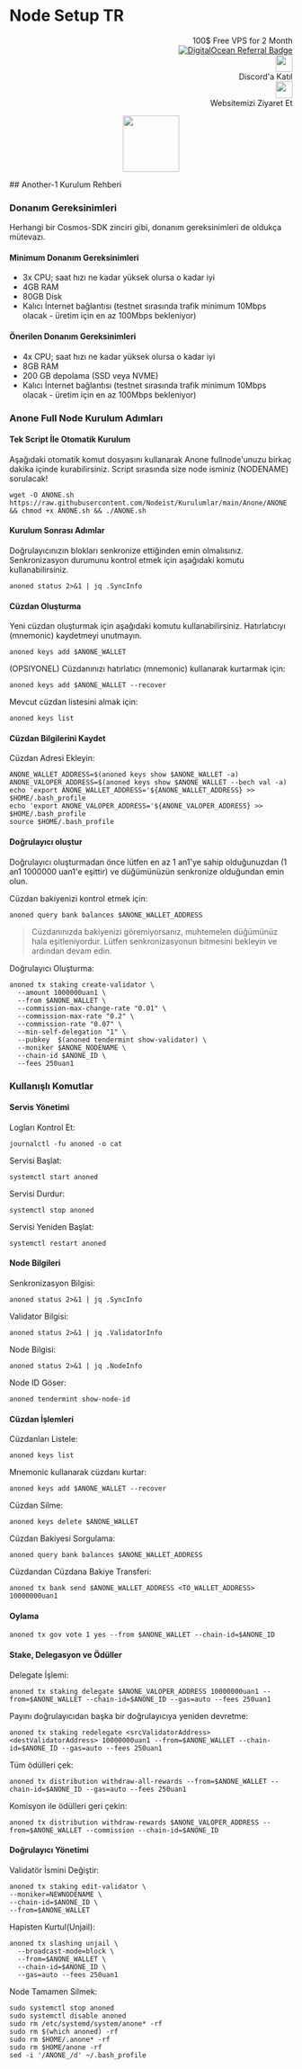 # Node Setup TR
<p style="font-size:14px" align="right">
 100$ Free VPS for 2 Month <br>
 <a target="_blank" href="https://www.digitalocean.com/?refcode=410c988c8b3e&utm_campaign=Referral_Invite&utm_medium=Referral_Program&utm_source=badge"><img src="https://web-platforms.sfo2.cdn.digitaloceanspaces.com/WWW/Badge%201.svg" alt="DigitalOcean Referral Badge" /></a></br>
<a href="https://discord.gg/ypx7mJ6Zzb" target="_blank"><img src="https://cdn.logojoy.com/wp-content/uploads/20210422095037/discord-mascot.png" width="30"/></a><br> Discord'a Katıl <br>
<a href="https://nodeist.site/" target="_blank"><img src="https://raw.githubusercontent.com/Nodeist/Testnet_Kurulumlar/main/logo.png" width="30"/></a><br> Websitemizi Ziyaret Et <br>
</p>



<p align="center">
  <img height="100" src="https://i.hizliresim.com/cdpen5h.png">
</p>
## Another-1 Kurulum Rehberi

### Donanım Gereksinimleri

Herhangi bir Cosmos-SDK zinciri gibi, donanım gereksinimleri de oldukça mütevazı.

#### Minimum Donanım Gereksinimleri

* 3x CPU; saat hızı ne kadar yüksek olursa o kadar iyi
* 4GB RAM
* 80GB Disk
* Kalıcı İnternet bağlantısı (testnet sırasında trafik minimum 10Mbps olacak - üretim için en az 100Mbps bekleniyor)

#### Önerilen Donanım Gereksinimleri

* 4x CPU; saat hızı ne kadar yüksek olursa o kadar iyi
* 8GB RAM
* 200 GB depolama (SSD veya NVME)
* Kalıcı İnternet bağlantısı (testnet sırasında trafik minimum 10Mbps olacak - üretim için en az 100Mbps bekleniyor)

### Anone Full Node Kurulum Adımları

#### Tek Script İle Otomatik Kurulum

Aşağıdaki otomatik komut dosyasını kullanarak Anone fullnode'unuzu birkaç dakika içinde kurabilirsiniz. Script sırasında size node isminiz (NODENAME) sorulacak!

```
wget -O ANONE.sh https://raw.githubusercontent.com/Nodeist/Kurulumlar/main/Anone/ANONE && chmod +x ANONE.sh && ./ANONE.sh
```

#### Kurulum Sonrası Adımlar

Doğrulayıcınızın blokları senkronize ettiğinden emin olmalısınız. Senkronizasyon durumunu kontrol etmek için aşağıdaki komutu kullanabilirsiniz.

```
anoned status 2>&1 | jq .SyncInfo
```

#### Cüzdan Oluşturma

Yeni cüzdan oluşturmak için aşağıdaki komutu kullanabilirsiniz. Hatırlatıcıyı (mnemonic) kaydetmeyi unutmayın.

```
anoned keys add $ANONE_WALLET
```

(OPSIYONEL) Cüzdanınızı hatırlatıcı (mnemonic) kullanarak kurtarmak için:

```
anoned keys add $ANONE_WALLET --recover
```

Mevcut cüzdan listesini almak için:

```
anoned keys list
```

#### Cüzdan Bilgilerini Kaydet

Cüzdan Adresi Ekleyin:

```
ANONE_WALLET_ADDRESS=$(anoned keys show $ANONE_WALLET -a)
ANONE_VALOPER_ADDRESS=$(anoned keys show $ANONE_WALLET --bech val -a)
echo 'export ANONE_WALLET_ADDRESS='${ANONE_WALLET_ADDRESS} >> $HOME/.bash_profile
echo 'export ANONE_VALOPER_ADDRESS='${ANONE_VALOPER_ADDRESS} >> $HOME/.bash_profile
source $HOME/.bash_profile
```

#### Doğrulayıcı oluştur

Doğrulayıcı oluşturmadan önce lütfen en az 1 an1'ye sahip olduğunuzdan (1 an1 1000000 uan1'e eşittir) ve düğümünüzün senkronize olduğundan emin olun.

Cüzdan bakiyenizi kontrol etmek için:

```
anoned query bank balances $ANONE_WALLET_ADDRESS
```

> Cüzdanınızda bakiyenizi göremiyorsanız, muhtemelen düğümünüz hala eşitleniyordur. Lütfen senkronizasyonun bitmesini bekleyin ve ardından devam edin.

Doğrulayıcı Oluşturma:

```
anoned tx staking create-validator \
  --amount 1000000uan1 \
  --from $ANONE_WALLET \
  --commission-max-change-rate "0.01" \
  --commission-max-rate "0.2" \
  --commission-rate "0.07" \
  --min-self-delegation "1" \
  --pubkey  $(anoned tendermint show-validator) \
  --moniker $ANONE_NODENAME \
  --chain-id $ANONE_ID \
  --fees 250uan1
```

### Kullanışlı Komutlar

#### Servis Yönetimi

Logları Kontrol Et:

```
journalctl -fu anoned -o cat
```

Servisi Başlat:

```
systemctl start anoned
```

Servisi Durdur:

```
systemctl stop anoned
```

Servisi Yeniden Başlat:

```
systemctl restart anoned
```

#### Node Bilgileri

Senkronizasyon Bilgisi:

```
anoned status 2>&1 | jq .SyncInfo
```

Validator Bilgisi:

```
anoned status 2>&1 | jq .ValidatorInfo
```

Node Bilgisi:

```
anoned status 2>&1 | jq .NodeInfo
```

Node ID Göser:

```
anoned tendermint show-node-id
```

#### Cüzdan İşlemleri

Cüzdanları Listele:

```
anoned keys list
```

Mnemonic kullanarak cüzdanı kurtar:

```
anoned keys add $ANONE_WALLET --recover
```

Cüzdan Silme:

```
anoned keys delete $ANONE_WALLET
```

Cüzdan Bakiyesi Sorgulama:

```
anoned query bank balances $ANONE_WALLET_ADDRESS
```

Cüzdandan Cüzdana Bakiye Transferi:

```
anoned tx bank send $ANONE_WALLET_ADDRESS <TO_WALLET_ADDRESS> 10000000uan1
```

#### Oylama

```
anoned tx gov vote 1 yes --from $ANONE_WALLET --chain-id=$ANONE_ID
```

#### Stake, Delegasyon ve Ödüller

Delegate İşlemi:

```
anoned tx staking delegate $ANONE_VALOPER_ADDRESS 10000000uan1 --from=$ANONE_WALLET --chain-id=$ANONE_ID --gas=auto --fees 250uan1
```

Payını doğrulayıcıdan başka bir doğrulayıcıya yeniden devretme:

```
anoned tx staking redelegate <srcValidatorAddress> <destValidatorAddress> 10000000uan1 --from=$ANONE_WALLET --chain-id=$ANONE_ID --gas=auto --fees 250uan1
```

Tüm ödülleri çek:

```
anoned tx distribution withdraw-all-rewards --from=$ANONE_WALLET --chain-id=$ANONE_ID --gas=auto --fees 250uan1
```

Komisyon ile ödülleri geri çekin:

```
anoned tx distribution withdraw-rewards $ANONE_VALOPER_ADDRESS --from=$ANONE_WALLET --commission --chain-id=$ANONE_ID
```

#### Doğrulayıcı Yönetimi

Validatör İsmini Değiştir:

```
anoned tx staking edit-validator \
--moniker=NEWNODENAME \
--chain-id=$ANONE_ID \
--from=$ANONE_WALLET
```

Hapisten Kurtul(Unjail):

```
anoned tx slashing unjail \
  --broadcast-mode=block \
  --from=$ANONE_WALLET \
  --chain-id=$ANONE_ID \
  --gas=auto --fees 250uan1
```

Node Tamamen Silmek:

```
sudo systemctl stop anoned
sudo systemctl disable anoned
sudo rm /etc/systemd/system/anone* -rf
sudo rm $(which anoned) -rf
sudo rm $HOME/.anone* -rf
sudo rm $HOME/anone -rf
sed -i '/ANONE_/d' ~/.bash_profile
```
